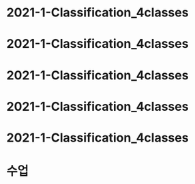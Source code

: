 # 2021-1-Classification_4classes
# 2021-1-Classification_4classes
# 2021-1-Classification_4classes
# 2021-1-Classification_4classes
# 2021-1-Classification_4classes
# 수업
